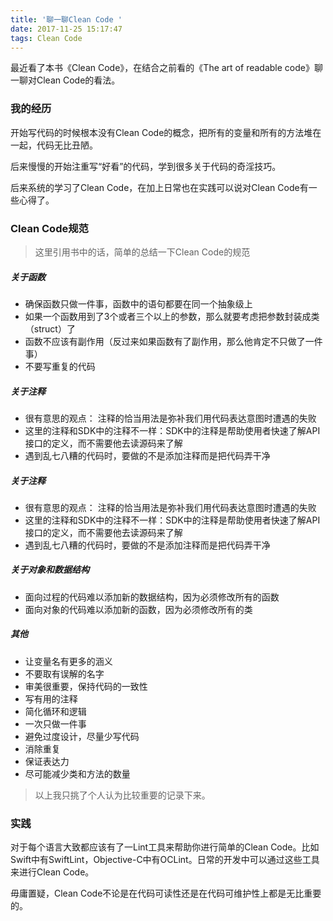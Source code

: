 ```yaml
---
title: '聊一聊Clean Code '
date: 2017-11-25 15:17:47
tags: Clean Code
---
```


最近看了本书《Clean Code》，在结合之前看的《The art of readable code》聊一聊对Clean Code的看法。


### 我的经历
开始写代码的时候根本没有Clean Code的概念，把所有的变量和所有的方法堆在一起，代码无比丑陋。

后来慢慢的开始注重写“好看”的代码，学到很多关于代码的奇淫技巧。

后来系统的学习了Clean Code，在加上日常也在实践可以说对Clean Code有一些心得了。

### Clean Code规范

> 这里引用书中的话，简单的总结一下Clean Code的规范

##### 关于函数

- 确保函数只做一件事，函数中的语句都要在同一个抽象级上
- 如果一个函数用到了3个或者三个以上的参数，那么就要考虑把参数封装成类（struct）了
- 函数不应该有副作用（反过来如果函数有了副作用，那么他肯定不只做了一件事）
- 不要写重复的代码

##### 关于注释
- 很有意思的观点： 注释的恰当用法是弥补我们用代码表达意图时遭遇的失败
- 这里的注释和SDK中的注释不一样：SDK中的注释是帮助使用者快速了解API接口的定义，而不需要他去读源码来了解
- 遇到乱七八糟的代码时，要做的不是添加注释而是把代码弄干净

##### 关于注释
- 很有意思的观点： 注释的恰当用法是弥补我们用代码表达意图时遭遇的失败
- 这里的注释和SDK中的注释不一样：SDK中的注释是帮助使用者快速了解API接口的定义，而不需要他去读源码来了解
- 遇到乱七八糟的代码时，要做的不是添加注释而是把代码弄干净


##### 关于对象和数据结构
- 面向过程的代码难以添加新的数据结构，因为必须修改所有的函数
- 面向对象的代码难以添加新的函数，因为必须修改所有的类

##### 其他

- 让变量名有更多的涵义
- 不要取有误解的名字
- 审美很重要，保持代码的一致性
- 写有用的注释
- 简化循环和逻辑
- 一次只做一件事
- 避免过度设计，尽量少写代码
- 消除重复
- 保证表达力
- 尽可能减少类和方法的数量

> 以上我只挑了个人认为比较重要的记录下来。


### 实践

对于每个语言大致都应该有了一Lint工具来帮助你进行简单的Clean Code。比如Swift中有SwiftLint，Objective-C中有OCLint。日常的开发中可以通过这些工具来进行Clean Code。

毋庸置疑，Clean Code不论是在代码可读性还是在代码可维护性上都是无比重要的。
